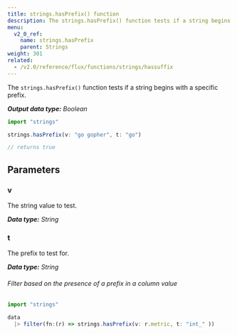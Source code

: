 ```yaml
---
title: strings.hasPrefix() function
description: The strings.hasPrefix() function tests if a string begins with a specific prefix.
menu:
  v2_0_ref:
    name: strings.hasPrefix
    parent: Strings
weight: 301
related:
  - /v2.0/reference/flux/functions/strings/hassuffix
---
```


The `strings.hasPrefix()` function tests if a string begins with a specific prefix.

_**Output data type:** Boolean_

```js
import "strings"

strings.hasPrefix(v: "go gopher", t: "go")

// returns true
```

## Parameters

### v
The string value to test.

_**Data type:** String_

### t
The prefix to test for.

_**Data type:** String_

###### Filter based on the presence of a prefix in a column value
```js
import "strings"

data
  |> filter(fn:(r) => strings.hasPrefix(v: r.metric, t: "int_" ))
```
